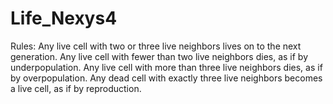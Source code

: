 # Life_Nexys4
Rules:
Any live cell with two or three live neighbors lives on to the next generation.
Any live cell with fewer than two live neighbors dies, as if by underpopulation.
Any live cell with more than three live neighbors dies, as if by overpopulation.
Any dead cell with exactly three live neighbors becomes a live cell, as if by reproduction.